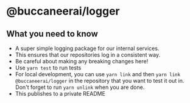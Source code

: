 # @buccaneerai/logger

## What you need to know
* A super simple logging package for our internal services.  
* This ensures that our repositories log in a consistent way.
* Be careful about making any breaking changes here!
* Use `yarn test` to run tests
* For local development, you can use `yarn link` and then `yarn link @buccaneerai/logger` in the repository that you want to test it out in. Don't forget to run `yarn unlink` when you are done.
* This publishes to a private README